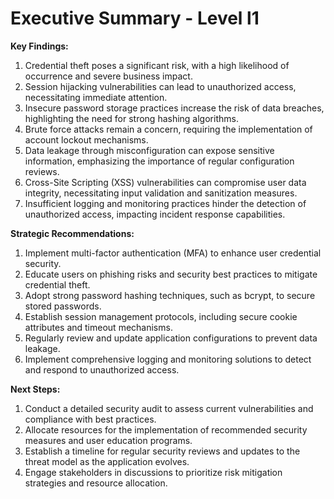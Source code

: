 # Executive Summary - Level l1

**Key Findings:**
1. Credential theft poses a significant risk, with a high likelihood of occurrence and severe business impact.
2. Session hijacking vulnerabilities can lead to unauthorized access, necessitating immediate attention.
3. Insecure password storage practices increase the risk of data breaches, highlighting the need for strong hashing algorithms.
4. Brute force attacks remain a concern, requiring the implementation of account lockout mechanisms.
5. Data leakage through misconfiguration can expose sensitive information, emphasizing the importance of regular configuration reviews.
6. Cross-Site Scripting (XSS) vulnerabilities can compromise user data integrity, necessitating input validation and sanitization measures.
7. Insufficient logging and monitoring practices hinder the detection of unauthorized access, impacting incident response capabilities.

**Strategic Recommendations:**
1. Implement multi-factor authentication (MFA) to enhance user credential security.
2. Educate users on phishing risks and security best practices to mitigate credential theft.
3. Adopt strong password hashing techniques, such as bcrypt, to secure stored passwords.
4. Establish session management protocols, including secure cookie attributes and timeout mechanisms.
5. Regularly review and update application configurations to prevent data leakage.
6. Implement comprehensive logging and monitoring solutions to detect and respond to unauthorized access.

**Next Steps:**
1. Conduct a detailed security audit to assess current vulnerabilities and compliance with best practices.
2. Allocate resources for the implementation of recommended security measures and user education programs.
3. Establish a timeline for regular security reviews and updates to the threat model as the application evolves.
4. Engage stakeholders in discussions to prioritize risk mitigation strategies and resource allocation.

